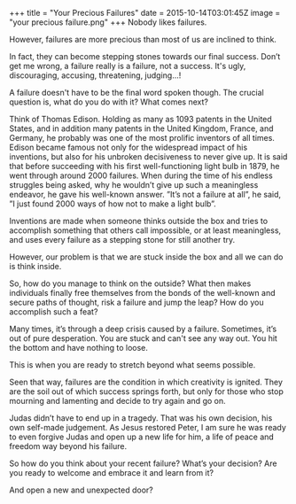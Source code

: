 +++
title = "Your Precious Failures"
date = 2015-10-14T03:01:45Z
image = "your precious failure.png"
+++
Nobody likes failures.

However, failures are more precious than most of us are inclined to think.

In fact, they can become stepping stones towards our final success. Don’t get me wrong, a failure really is a failure, not a success. It's ugly, discouraging, accusing, threatening, judging...!

A failure doesn't have to be the final word spoken though. The crucial question is, what do you do with it? What comes next?

Think of Thomas Edison. Holding as many as 1093 patents in the United States, and in addition many patents in the United Kingdom, France, and Germany, he probably was one of the most prolific inventors of all times. Edison became famous not only for the widespread impact of his inventions, but also for his unbroken decisiveness to never give up. It is said that before succeeding with his first well-functioning light bulb in 1879, he went through around 2000 failures. When during the time of his endless struggles being asked, why he wouldn’t give up such a meaningless endeavor, he gave his well-known answer. ”It’s not a failure at all”, he said, ”I just found 2000 ways of how not to make a light bulb”.

Inventions are made when someone thinks outside the box and tries to accomplish something that others call impossible, or at least meaningless, and uses every failure as a stepping stone for still another try.

However, our problem is that we are stuck inside the box and all we can do is think inside.

So, how do you manage to think on the outside? What then makes individuals finally free themselves from the bonds of the well-known and secure paths of thought, risk a failure and jump the leap? How do you accomplish such a feat?

Many times, it’s through a deep crisis caused by a failure. Sometimes, it’s out of pure desperation. You are stuck and can't see any way out. You hit the bottom and have nothing to loose.

This is when you are ready to stretch beyond what seems possible.

Seen that way, failures are the condition in which creativity is ignited. They are the soil out of which success springs forth, but only for those who stop mourning and lamenting and decide to try again and go on.

Judas didn’t have to end up in a tragedy. That was his own decision, his own self-made judgement. As Jesus restored Peter, I am sure he was ready to even forgive Judas and open up a new life for him, a life of peace and freedom way beyond his failure.

So how do you think about your recent failure? What’s your decision? Are you ready to welcome and embrace it and learn from it?

And open a new and unexpected door?
